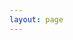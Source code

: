 ```yaml
---
layout: page
---
```


<script setup>
import {
  VPTeamPage,
  VPTeamPageTitle,
  VPTeamMembers
} from 'vitepress/theme'

const mailIcon = {
  svg: '<svg xmlns="http://www.w3.org/2000/svg" width="24" height="24" viewBox="0 0 24 24"><g fill="none" stroke="currentColor" stroke-linecap="round" stroke-linejoin="round" stroke-width="2"><path d="m22 7l-8.991 5.727a2 2 0 0 1-2.009 0L2 7"/><rect width="20" height="16" x="2" y="4" rx="2"/></g></svg>'
}

const websiteIcon = {
  svg: '<svg xmlns="http://www.w3.org/2000/svg" width="24" height="24" viewBox="0 0 24 24"><g fill="none" stroke="currentColor" stroke-linecap="round" stroke-linejoin="round" stroke-width="2"><circle cx="12" cy="12" r="10"/><path d="M12 2a14.5 14.5 0 0 0 0 20a14.5 14.5 0 0 0 0-20M2 12h20"/></g></svg>'
}

const githubIcon = {
  svg: '<svg xmlns="http://www.w3.org/2000/svg" width="24" height="24" viewBox="0 0 24 24"><g fill="none" stroke="currentColor" stroke-linecap="round" stroke-linejoin="round" stroke-width="2"><path d="M15 22v-4a4.8 4.8 0 0 0-1-3.5c3 0 6-2 6-5.5c.08-1.25-.27-2.48-1-3.5c.28-1.15.28-2.35 0-3.5c0 0-1 0-3 1.5c-2.64-.5-5.36-.5-8 0C6 2 5 2 5 2c-.3 1.15-.3 2.35 0 3.5A5.4 5.4 0 0 0 4 9c0 3.5 3 5.5 6 5.5c-.39.49-.68 1.05-.85 1.65S8.93 17.38 9 18v4"/><path d="M9 18c-4.51 2-5-2-7-2"/></g></svg>'
}

const members = [
  {
    avatar: '/JianhuaL.png',
    name: 'Jianhua Liu',
    title: 'Founder',
    links: [
      { icon: websiteIcon, link: 'https://faculty.erau.edu/Jianhua.Liu', ariaLabel: 'Website Jianhua Liu' },
      { icon: mailIcon, link: 'mailto:liu620@erau.edu', ariaLabel: 'Email Jianhua Liu' }
    ]
  },
  {
    avatar: '/AndrewS.png',
    name: 'Andrew Schneider',
    title: 'Founder',
    links: [
      { icon: websiteIcon, link: 'https://faculty.erau.edu/Andrew.Schneider1', ariaLabel: 'Website Andrew Schneider' },
      { icon: mailIcon, link: 'mailto:SCHNEA14@erau.edu', ariaLabel: 'Email Andrew Schneider' }
    ]
  },
  {
    avatar: '/SangX.png',
    name: 'Sang Xing',
    title: 'Contributor',
    links: [
      { icon: githubIcon, link: 'https://github.com/Sang-Buster' },
      { icon: mailIcon, link: 'mailto:sang.xing@my.erau.edu', ariaLabel: 'Email Sang Xing' }
    ]
  },
]
</script>

<VPTeamPage>
  <VPTeamPageTitle>
    <template #title>
      Our Team
    </template>
    <template #lead>
      The development of SaLED is guided by the following team from Embry-Riddle Aeronautical University.
    </template>
  </VPTeamPageTitle>
  <VPTeamMembers :members />
</VPTeamPage>
